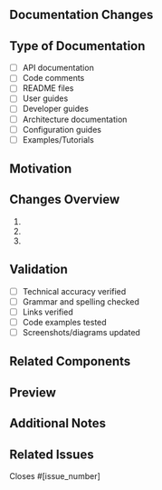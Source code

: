 ## Documentation Changes
<!-- Describe the documentation changes made -->

## Type of Documentation
<!-- Mark the types of documentation updated -->
- [ ] API documentation
- [ ] Code comments
- [ ] README files
- [ ] User guides
- [ ] Developer guides
- [ ] Architecture documentation
- [ ] Configuration guides
- [ ] Examples/Tutorials

## Motivation
<!-- Explain why these changes were needed -->

## Changes Overview
<!-- List the major changes made -->
1.
2.
3.

## Validation
<!-- Describe how you verified the documentation -->
- [ ] Technical accuracy verified
- [ ] Grammar and spelling checked
- [ ] Links verified
- [ ] Code examples tested
- [ ] Screenshots/diagrams updated

## Related Components
<!-- List affected components/features -->

## Preview
<!-- Add screenshots or links to preview changes -->

## Additional Notes
<!-- Any additional information -->

## Related Issues
<!-- Reference related issues -->
Closes #[issue_number]

